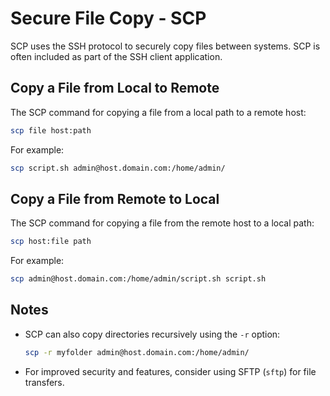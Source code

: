# Secure File Copy - SCP

SCP uses the SSH protocol to securely copy files between systems. SCP is often included as part of the SSH client application.

## Copy a File from Local to Remote

The SCP command for copying a file from a local path to a remote host:

```bash
scp file host:path
```

For example:

```bash
scp script.sh admin@host.domain.com:/home/admin/
```

## Copy a File from Remote to Local

The SCP command for copying a file from the remote host to a local path:

```bash
scp host:file path
```

For example:

```bash
scp admin@host.domain.com:/home/admin/script.sh script.sh
```

## Notes

- SCP can also copy directories recursively using the `-r` option:

    ```bash
    scp -r myfolder admin@host.domain.com:/home/admin/
    ```

- For improved security and features, consider using SFTP (`sftp`) for file transfers.
